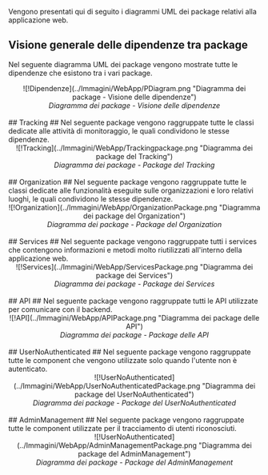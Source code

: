 Vengono presentati qui di seguito i diagrammi UML dei package relativi alla applicazione web.
## Visione generale delle dipendenze tra package ##
Nel seguente diagramma UML dei package vengono mostrate tutte le dipendenze che esistono tra i vari package.
<div align="center">
  ![!Dipendenze](../Immagini/WebApp/PDiagram.png "Diagramma dei package - Visione delle dipendenze")
  <figcaption align=center> <em> Diagramma dei package - Visione delle dipendenze </em> </figcaption>
</div>
<br/>
## Tracking ##
Nel seguente package vengono raggruppate tutte le classi dedicate alle attività di monitoraggio, le quali condividono le stesse dipendenze.
<div align="center">
![!Tracking](../Immagini/WebApp/Trackingpackage.png "Diagramma dei package del Tracking")
<figcaption align=center> <em> Diagramma dei package - Package del Tracking </em> </figcaption>
</div>
<br/>
## Organization ##
Nel seguente package vengono raggruppate tutte le classi dedicate alle funzionalità eseguite sulle organizzazioni e loro relativi luoghi, le quali condividono le stesse dipendenze.
<div align="center">
![!Organization](../Immagini/WebApp/OrganizationPackage.png "Diagramma dei package del Organization")
<figcaption align=center> <em> Diagramma dei package - Package del Organization </em> </figcaption>
</div>
<br/>
## Services ##
Nel seguente package vengono raggruppate tutti i services che contengono informazioni e metodi molto riutilizzati all'interno della applicazione web.
<div align="center">
![!Services](../Immagini/WebApp/ServicesPackage.png "Diagramma dei package dei Services")
<figcaption align=center> <em> Diagramma dei package - Package dei Services </em> </figcaption>
</div>
<br>
## API ##
Nel seguente package vengono raggruppate tutti le API utilizzate per comunicare con il backend.
<div align="center">
![!API](../Immagini/WebApp/APIPackage.png "Diagramma dei package delle API")
<figcaption align=center> <em> Diagramma dei package - Package delle API </em> </figcaption>
</div>
<br/>
## UserNoAuthenticated ##
Nel seguente package vengono raggruppate tutte le component che vengono utilizzate solo quando l'utente non è autenticato.
<div align="center">
![!UserNoAuthenticated](../Immagini/WebApp/UserNoAuthenticatedPackage.png "Diagramma dei package del UserNoAuthenticated")
<figcaption align=center> <em> Diagramma dei package - Package del UserNoAuthenticated </em> </figcaption>
</div>
<br/>
## AdminManagement ##
Nel seguente package vengono raggruppate tutte le component utilizzate per il tracciamento di utenti riconosciuti.
<div align="center">
  ![!UserNoAuthenticated](../Immagini/WebApp/AdminManagementPackage.png "Diagramma dei package del AdminManagement")
  <figcaption align=center> <em> Diagramma dei package - Package del AdminManagement </em> </figcaption>
</div>
<br/>